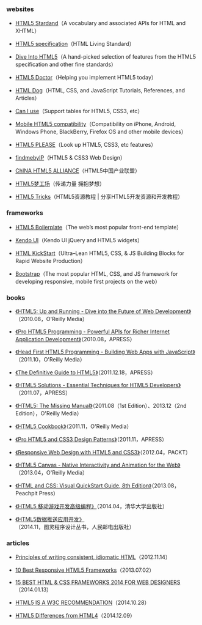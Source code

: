 ### websites

- [HTML5 Stardand](http://www.w3.org/TR/2014/REC-html5-20141028/)（A vocabulary and associated APIs for HTML and XHTML）

- [HTML5 specification](http://www.whatwg.org/html5)（HTML Living Standard）

- [Dive Into HTML5](http://diveintohtml5.info/)（A hand-picked selection of features from the HTML5 specification and other fine standards）

- [HTML5 Doctor](http://html5doctor.com/)（Helping you implement HTML5 today）

- [HTML Dog](http://www.htmldog.com/)（HTML, CSS, and JavaScript Tutorials, References, and Articles）

- [Can I use](http://caniuse.com/)（Support tables for HTML5, CSS3, etc）

- [Mobile HTML5 compatibility](http://mobilehtml5.org/)（Compatibility on iPhone, Android, Windows Phone, BlackBerry, Firefox OS and other mobile devices）

- [HTML5 PLEASE](http://html5please.com/)（Look up HTML5, CSS3, etc features）

- [findmebyIP](http://fmbip.com/litmus/)（HTML5 & CSS3 Web Design）

- [ChINA HTML5 ALLIANCE](http://html5plus.org/)（HTML5中国产业联盟）

- [HTML5梦工场](http://www.html5dw.com/)（传递力量 拥抱梦想）

- [HTML5 Tricks](http://www.html5tricks.com/)（HTML5资源教程 | 分享HTML5开发资源和开发教程）

### frameworks

- [HTML5 Boilerplate](http://html5boilerplate.com/)（The web’s most popular front-end template）

- [Kendo UI](http://www.telerik.com/kendo-ui)（Kendo UI jQuery and HTML5 widgets）

- [HTML KickStart](http://www.99lime.com/elements/)（Ultra–Lean HTML5, CSS, & JS Building Blocks for Rapid Website Production）

- [Bootstrap](http://getbootstrap.com/)（The most popular HTML, CSS, and JS framework for developing responsive, mobile first projects on the web）

### books

- [《HTML5: Up and Running - Dive into the Future of Web Development》](http://shop.oreilly.com/product/9780596806033.do)（2010.08，O'Reilly Media）

- [《Pro HTML5 Programming - Powerful APIs for Richer Internet Application Development》](http://www.apress.com/9781430227908)（2010.08，APRESS）

- [《Head First HTML5 Programming - Building Web Apps with JavaScript》](http://shop.oreilly.com/product/0636920010906.do)（2011.10，O'Reilly Media）

- [《The Definitive Guide to HTML5》](http://www.apress.com/9781430239604)（2011.12.18，APRESS）

- [《HTML5 Solutions - Essential Techniques for HTML5 Developers》](http://www.apress.com/9781430233862)（2011.07，APRESS）

- [《HTML5: The Missing Manual》](http://shop.oreilly.com/product/0636920018001.do)（2011.08（1st Edition）、2013.12（2nd Edition），O'Reilly Media）

- [《HTML5 Cookbook》](http://shop.oreilly.com/product/0636920016038.do)（2011.11，O'Reilly Media）

- [《Pro HTML5 and CSS3 Design Patterns》](http://book.douban.com/subject/6908777/)（2011.11，APRESS）

- [《Responsive Web Design with HTML5 and CSS3》](https://www.packtpub.com/web-development/responsive-web-design-html5-and-css3)（2012.04，PACKT）

- [《HTML5 Canvas - Native Interactivity and Animation for the Web》](http://shop.oreilly.com/product/0636920026266.do)（2013.04，O'Reilly Media）

- [《HTML and CSS: Visual QuickStart Guide, 8th Edition》](http://www.peachpit.com/store/html-and-css-visual-quickstart-guide-9780321928832)（2013.08，Peachpit Press）

- [《HTML5 移动游戏开发高级编程》](http://book.douban.com/subject/25892156/)（2014.04，清华大学出版社）

- [《HTML5数据推送应用开发》](http://www.ituring.com.cn/book/1443)（2014.11，图灵程序设计丛书，人民邮电出版社）

### articles

- [Principles of writing consistent, idiomatic HTML](https://github.com/necolas/idiomatic-html)（2012.11.14）

- [10 Best Responsive HTML5 Frameworks](http://designinstruct.com/roundups/html5-frameworks/)（2013.07.02）

- [15 BEST HTML & CSS FRAMEWORKS 2014 FOR WEB DESIGNERS](http://codecall.net/2014/01/13/best-html-css-frameworks-2014-for-web-designers/)（2014.01.13）

- [HTML5 IS A W3C RECOMMENDATION](http://www.w3.org/blog/news/archives/4167)（2014.10.28）

- [HTML5 Differences from HTML4](http://www.w3.org/TR/html5-diff/)（2014.12.09）


